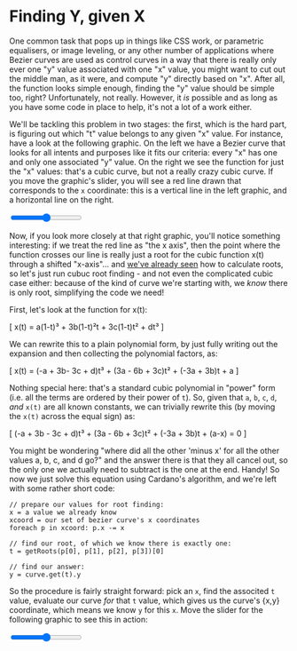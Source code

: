 # Finding Y, given X

One common task that pops up in things like CSS work, or parametric equalisers, or image leveling, or any other number of applications where Bezier curves are used as control curves in a way that there is really only ever one "y" value associated with one "x" value,  you might want to cut out the middle man, as it were, and compute "y" directly based on "x". After all, the function looks simple enough, finding the "y" value should be simple too, right? Unfortunately, not really. However, it _is_ possible and as long as you have some code in place to help, it's not a lot of a work either.

We'll be tackling this problem in two stages: the first, which is the hard part, is figuring out which "t" value belongs to any given "x" value. For instance, have a look at the following graphic. On the left we have a Bezier curve that looks for all intents and purposes like it fits our criteria: every "x" has one and only one associated "y" value. On the right we see the function for just the "x" values: that's a cubic curve, but not a really crazy cubic curve. If you move the graphic's slider, you will see a red line drawn that corresponds to the `x` coordinate: this is a vertical line in the left graphic, and a horizontal line on the right.

<graphics-element title="Finding t, given x=x(t). Left: our curve, right: the x=x(t) function" width="550" src="./basics.js">
  <input type="range" min="0" max="1" step="0.01" class="slide-control">
</graphics-element>

Now, if you look more closely at that right graphic, you'll notice something interesting: if we treat the red line as "the x axis", then the point where the function crosses our line is really just a root for the cubic function x(t) through a shifted "x-axis"... and [we've already seen](#extremities) how to calculate roots, so let's just run cubuc root finding - and not even the complicated cubic case either: because of the kind of curve we're starting with, we _know_ there is only root, simplifying the code we need!

First, let's look at the function for x(t):

\[
    x(t) = a(1-t)³ + 3b(1-t)²t + 3c(1-t)t² + dt³
\]

We can rewrite this to a plain polynomial form, by just fully writing out the expansion and then collecting the polynomial factors, as:

\[
    x(t) = (-a + 3b- 3c + d)t³ + (3a - 6b + 3c)t² + (-3a + 3b)t + a
\]

Nothing special here: that's a standard cubic polynomial in "power" form (i.e. all the terms are ordered by their power of `t`). So, given that `a`, `b`, `c`, `d`, *and* `x(t)` are all known constants, we can trivially rewrite this (by moving the `x(t)` across the equal sign) as:

\[
    (-a + 3b - 3c + d)t³ + (3a - 6b + 3c)t² + (-3a + 3b)t + (a-x) = 0
\]

You might be wondering "where did all the other 'minus x' for all the other values a, b, c, and d go?" and the answer there is that they all cancel out, so the only one we actually need to subtract is the one at the end. Handy! So now we just solve this equation using Cardano's algorithm, and we're left with some rather short code:

```
// prepare our values for root finding:
x = a value we already know
xcoord = our set of bezier curve's x coordinates
foreach p in xcoord: p.x -= x

// find our root, of which we know there is exactly one:
t = getRoots(p[0], p[1], p[2], p[3])[0]

// find our answer:
y = curve.get(t).y
```

So the procedure is fairly straight forward: pick an `x`, find the associted `t` value, evaluate our curve _for_ that `t` value, which gives us the curve's {x,y} coordinate, which means we know `y` for this `x`. Move the slider for the following graphic to see this in action:

<graphics-element title="Finding By(t), by finding t for a given x" src="./yforx.js">
  <input type="range" min="0" max="1" step="0.01" class="slide-control">
</graphics-element>

